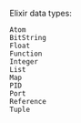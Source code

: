 
Elixir data types:

    Atom
    BitString
    Float
    Function
    Integer
    List
    Map
    PID
    Port
    Reference
    Tuple
